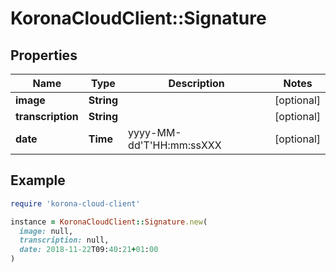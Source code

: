 # KoronaCloudClient::Signature

## Properties

| Name | Type | Description | Notes |
| ---- | ---- | ----------- | ----- |
| **image** | **String** |  | [optional] |
| **transcription** | **String** |  | [optional] |
| **date** | **Time** | yyyy-MM-dd&#39;T&#39;HH:mm:ssXXX | [optional] |

## Example

```ruby
require 'korona-cloud-client'

instance = KoronaCloudClient::Signature.new(
  image: null,
  transcription: null,
  date: 2018-11-22T09:40:21+01:00
)
```

